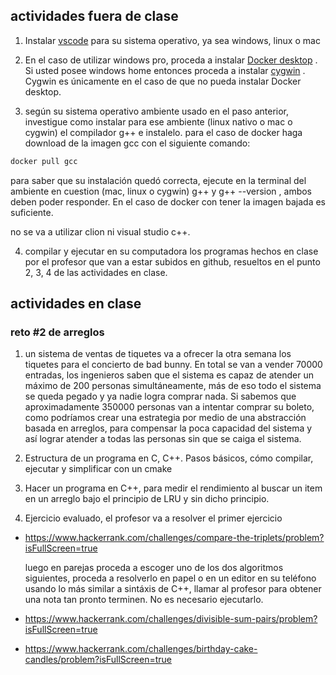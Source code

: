 ## actividades fuera de clase

1. Instalar [vscode](https://code.visualstudio.com/download) para su sistema operativo, ya sea windows, linux o mac

2. En el caso de utilizar windows pro, proceda a instalar [Docker desktop](https://docs.docker.com/get-docker/) . Si usted posee windows home entonces proceda a instalar [cygwin](https://www.cygwin.com/install.html) . Cygwin es únicamente en el caso de que no pueda instalar Docker desktop.

3. según su sistema operativo ambiente usado en el paso anterior, investigue como instalar para ese ambiente (linux nativo o mac o cygwin) el compilador g++ e instalelo. para el caso de docker haga download de la imagen gcc con el siguiente comando:

```sh
docker pull gcc
```

para saber que su instalación quedó correcta, ejecute en la terminal del ambiente en cuestion (mac, linux o cygwin) g++ y g++ --version , ambos deben poder responder. En el caso de docker con tener la imagen bajada es suficiente.

no se va a utilizar clion ni visual studio c++.

4. compilar y ejecutar en su computadora los programas hechos en clase por el profesor que van a estar subidos en github, resueltos en el punto 2, 3, 4 de las actividades en clase.

## actividades en clase

### reto #2 de arreglos

1. un sistema de ventas de tiquetes va a ofrecer la otra semana los tiquetes para el concierto de bad bunny. En total se van a vender 70000 entradas, los ingenieros saben que el sistema es capaz de atender un máximo de 200 personas simultáneamente, más de eso todo el sistema se queda pegado y ya nadie logra comprar nada. Si sabemos que aproximadamente 350000 personas van a intentar comprar su boleto, como podríamos crear una estrategia por medio de una abstracción basada en arreglos, para compensar la poca capacidad del sistema y así lograr atender a todas las personas sin que se caiga el sistema.

2. Estructura de un programa en C, C++. Pasos básicos, cómo compilar, ejecutar y simplificar con un cmake

3. Hacer un programa en C++, para medir el rendimiento al buscar un item en un arreglo bajo el principio de LRU y sin dicho principio.

4. Ejercicio evaluado, el profesor va a resolver el primer ejercicio

- https://www.hackerrank.com/challenges/compare-the-triplets/problem?isFullScreen=true

  luego en parejas proceda a escoger uno de los dos algoritmos siguientes, proceda a resolverlo en papel o en un editor en su teléfono usando lo más similar a sintáxis de C++, llamar al profesor para obtener una nota tan pronto terminen. No es necesario ejecutarlo.

- https://www.hackerrank.com/challenges/divisible-sum-pairs/problem?isFullScreen=true
- https://www.hackerrank.com/challenges/birthday-cake-candles/problem?isFullScreen=true
